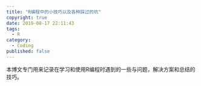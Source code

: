 ```yaml
---
title: "R编程中的小技巧以及各种踩过的坑"
copyright: true
date: 2019-08-17 22:11:43
tags: 
  - R
category:
  - Coding
published: false
---
```


本博文专门用来记录在学习和使用R编程时遇到的一些与问题，解决方案和总结的技巧。

<!-- more -->

